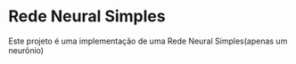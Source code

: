 # Rede Neural Simples
Este projeto é uma implementação de uma Rede Neural Simples(apenas um neurônio)
